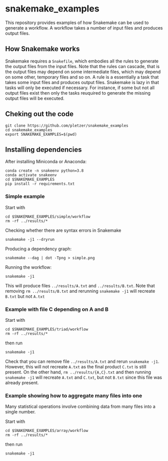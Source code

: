 # snakemake_examples

This repository provides examples of how Snakemake can be used to generate a workflow. A workflow takes a number of input files and produces output files.

## How Snakemake works

Snakemake requires a `Snakefile`, which embodies all the rules to generate the output files from the input files. Note that the rules can cascade, that is the output files may depend on some intermediate files, which may depend on some other, temporary files and so on. A rule is a essentially a task that takes some input files and produces output files. Snakemake is lazy in that tasks will only be executed if necessary. For instance, if some but not all output files exist then only the tasks reuquired to generate the missing output files will be executed.

## Cheking out the code

```
git clone https://github.com/pletzer/snakemake_examples
cd snakemake_examples
export SNAKEMAKE_EXAMPLES=$(pwd)
```

## Installing dependencies

After installing Miniconda or Anaconda:
```
conda create -n snakeenv python=3.8
conda activate snakeenv
cd $SNAKEMAKE_EXAMPLES
pip install -r requirements.txt
```

### Simple example

Start with 
```
cd $SNAKEMAKE_EXAMPLES/simple/workflow
rm -rf ../results/*
```

Checking whether there are syntax errors in Snakemake
```
snakemake -j1 --dryrun
```

Producing a dependency graph:
```
snakemake --dag | dot -Tpng > simple.png
```

Running the workflow:
```
snakemake -j1
```

This will produce files `../results/A.txt` and `../results/B.txt`. Note that removing `rm ../results/B.txt` and rerunning `snakemake -j1` will recreate `B.txt` but not `A.txt`

### Example with file C depending on A and B

Start with 
```
cd $SNAKEMAKE_EXAMPLES/triad/workflow
rm -rf ../results/*
```
then run
```
snakemake -j1
```

Check that you can remove file `../results/A.txt` and rerun `snakemake -j1`. However, this will not recreate `A.txt` as the final product `C.txt` is still present. On the other hand, `rm ../results/{A,C}.txt` and then running `snakemake -j1` will recreate `A.txt` and `C.txt`, but not `B.txt` since this file was already present.

### Example showing how to aggregate many files into one

Many statistical operations involve combining data from many files into a single number. 

Start with 
```
cd $SNAKEMAKE_EXAMPLES/array/workflow
rm -rf ../results/*
```
then run
```
snakemake -j1
```


